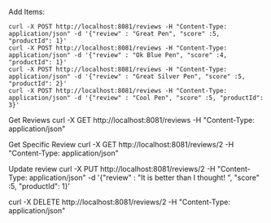 Add Items:

```
curl -X POST http://localhost:8081/reviews -H "Content-Type: application/json" -d '{"review" : "Great Pen", "score" :5, "productId": 1}'
curl -X POST http://localhost:8081/reviews -H "Content-Type: application/json" -d '{"review" : "Ok Blue Pen", "score" :4, "productId": 1}'
curl -X POST http://localhost:8081/reviews -H "Content-Type: application/json" -d '{"review" : "Great Silver Pen", "score" :5, "productId": 2}'
curl -X POST http://localhost:8081/reviews -H "Content-Type: application/json" -d '{"review" : "Cool Pen", "score" :5, "productId": 3}'
```

Get Reviews
curl -X GET http://localhost:8081/reviews -H "Content-Type: application/json"

Get Specific Review
curl -X GET http://localhost:8081/reviews/2 -H "Content-Type: application/json"

Update review
curl -X PUT http://localhost:8081/reviews/2 -H "Content-Type: application/json" -d '{"review" : "It is better than I thought! ", "score" :5, "productId": 1}'

curl -X DELETE http://localhost:8081/reviews/2 -H "Content-Type: application/json"
